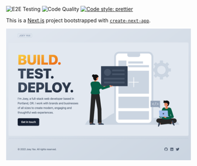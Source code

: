 ![E2E Testing](https://github.com/joeyyax/joeyyax.com/actions/workflows/cypress.yml/badge.svg) ![Code Quality](https://github.com/joeyyax/joeyyax.com/actions/workflows/codeql-analysis.yml/badge.svg) [![Code style: prettier](https://img.shields.io/badge/code_style-prettier-ff69b4.svg)](https://github.com/prettier/prettier)

This is a [Next.js](https://nextjs.org/) project bootstrapped with [`create-next-app`](https://github.com/vercel/next.js/tree/canary/packages/create-next-app).

![Homepage](./cypress/screenshots/home.spec.js/desktop.png?raw=true "Homepage")
